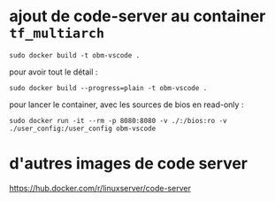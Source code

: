 # ajout de code-server au container `tf_multiarch`

```
sudo docker build -t obm-vscode .
```
pour avoir tout le détail :
```
sudo docker build --progress=plain -t obm-vscode .
```

pour lancer le container, avec les sources de bios en read-only :

```
sudo docker run -it --rm -p 8080:8080 -v ./:/bios:ro -v ./user_config:/user_config obm-vscode
```

# d'autres images de code server

https://hub.docker.com/r/linuxserver/code-server
